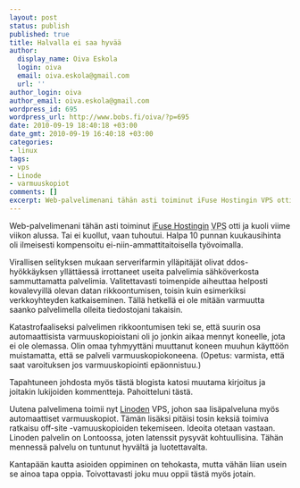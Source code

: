```yaml
---
layout: post
status: publish
published: true
title: Halvalla ei saa hyvää
author:
  display_name: Oiva Eskola
  login: oiva
  email: oiva.eskola@gmail.com
  url: ''
author_login: oiva
author_email: oiva.eskola@gmail.com
wordpress_id: 695
wordpress_url: http://www.bobs.fi/oiva/?p=695
date: 2010-09-19 18:40:18 +03:00
date_gmt: 2010-09-19 16:40:18 +03:00
categories:
- linux
tags:
- vps
- Linode
- varmuuskopiot
comments: []
excerpt: Web-palvelimenani tähän asti toiminut iFuse Hostingin VPS otti ja kuoli viime viikon alussa. Tai ei kuollut, vaan tuhoutui.
---
```

<p>Web-palvelimenani tähän asti toiminut <a href="http://ifusehosting.com/home">iFuse Hostingin</a> <abbr title="Virtual Private Sever">VPS</abbr> otti ja kuoli viime viikon alussa. Tai ei kuollut, vaan tuhoutui. Halpa 10 punnan kuukausihinta oli ilmeisesti kompensoitu ei-niin-ammattitaitoisella työvoimalla.</p>
<p>Virallisen selityksen mukaan serverifarmin ylläpitäjät olivat ddos-hyökkäyksen yllättäessä irrottaneet useita palvelimia sähköverkosta sammuttamatta palvelimia. Valitettavasti toimenpide aiheuttaa helposti kovalevyillä olevan datan rikkoontumisen, toisin kuin esimerkiksi verkkoyhteyden katkaiseminen. Tällä hetkellä ei ole mitään varmuutta saanko palvelimella olleita tiedostojani takaisin.</p>
<p>Katastrofaaliseksi palvelimen rikkoontumisen teki se, että suurin osa automaattisista varmuuskopioistani oli jo jonkin aikaa mennyt koneelle, jota ei ole olemassa. Olin omaa tyhmyyttäni muuttanut koneen muuhun käyttöön muistamatta, että se palveli varmuuskopiokoneena. (Opetus: varmista, että saat varoituksen jos varmuuskopiointi epäonnistuu.)</p>
<p>Tapahtuneen johdosta myös tästä blogista katosi muutama kirjoitus ja joitakin lukijoiden kommentteja. Pahoitteluni tästä.</p>
<p>Uutena palvelimena toimii nyt <a href="http://www.linode.com/?r=a5ee99ca3460fa24e8ee172aa706b8a0f7a4e725">Linoden</a> VPS, johon saa lisäpalveluna myös automaattiset varmuuskopiot. Tämän lisäksi pitäisi tosin keksiä toimiva ratkaisu off-site -vamuuskopioiden tekemiseen. Ideoita otetaan vastaan. Linoden palvelin on Lontoossa, joten latenssit pysyvät kohtuullisina. Tähän mennessä palvelu on tuntunut hyvältä ja luotettavalta.</p>
<p>Kantapään kautta asioiden oppiminen on tehokasta, mutta vähän liian usein se ainoa tapa oppia. Toivottavasti joku muu oppii tästä myös jotain.</p>
